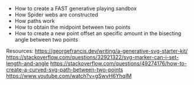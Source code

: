 - How to create a FAST generative playing sandbox
- How Spider webs are constructed
- How paths work
- How to obtain the midpoint between two points
- How to create a new point offset an specific amount in the bisecting angle between two points

Resources: 
https://georgefrancis.dev/writing/a-generative-svg-starter-kit/
https://stackoverflow.com/questions/32921322/svg-marker-can-i-set-length-and-angle
https://stackoverflow.com/questions/49274176/how-to-create-a-curved-svg-path-between-two-points
https://www.youtube.com/watch?v=gSwvH6YhqIM